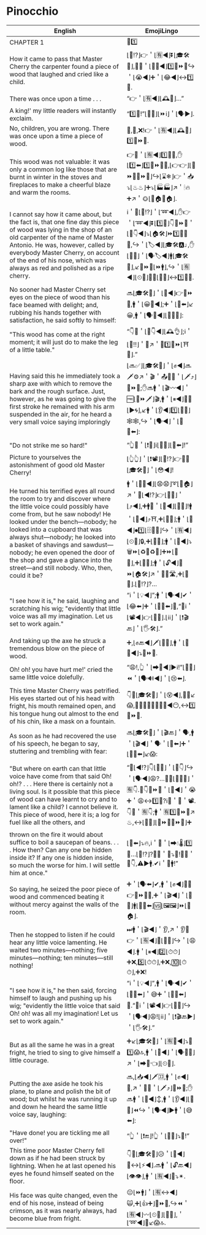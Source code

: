 # Pinocchio

| English | EmojiLingo |
| ------- | ---------- |
| CHAPTER 1 | <span class="emojitext">📖1️⃣</span> |
| How it came to pass that Master Cherry the carpenter found a piece of wood that laughed and cried like a child. | <span class="emojitext">⌊🤔⁉️⌋👉＇⌊🈶◀️⌋⏬⌊🎓🛠🍒⌋,👨‍🔧＇⌊🕵️‍♂️◀️⌋1️⃣🔩⏩🚪↪️＇⌊😭◀️⌋➕＇⌊😂◀️⌋↔️1️⃣👶.</span> |
| There was once upon a time . . . | <span class="emojitext">“👉＇⌊🈶◀️⌋⌊🕰🔭⌋…”</span> |
| A king!' my little readers will instantly exclaim. | <span class="emojitext">“1️⃣👑!”⌊👫📖⌋⌊⏩ℹ️⌋＇⌊🗣▶️⌋.</span> |
| No, children, you are wrong. There was once upon a time a piece of wood. | <span class="emojitext">🙅,👫,❌!👉＇⌊🈶◀️⌋⌊🕰🔭⌋1️⃣🔩⏩🚪.</span> |
| This wood was not valuable: it was only a common log like those that are burnt in winter in the stoves and fireplaces to make a cheerful blaze and warm the rooms. | <span class="emojitext">👉🙅＇⌊🈶◀️⌋1️⃣🚪💎,✋⌊1️⃣⬅️⌋1️⃣🔩⏩🚪🆖,⌊👉👉⌋⌊🔩⏩🚪🔩⏩🚪⌋↪️⌊⌛❄⌋👉＇📥⤵️⌊♨♨⌋➕⤵️⌊🏭🏭⌋↗️＇🕯🔥➕↗️＇🌞⌊🔲🏠🔲🏠⌋.</span> |
| I cannot say how it came about, but the fact is, that one fine day this piece of wood was lying in the shop of an old carpenter of the name of Master Antonio. He was, however, called by everybody Master Cherry, on account of the end of his nose, which was always as red and polished as a ripe cherry. | <span class="emojitext">ℹ️＇🤔⌊🤔⁉️⌋＇⌊➿◀️⌋,✋👉＇⌊➿◀️⌋⏬⌊1️⃣🔂⌋👇🔩⏩🚪＇⌊👞👇◀️⌋⤵️⌊🏠🛠⌋⏩1️⃣👨‍🔧👴,↪️＇⌊🏷◀️⌋⌊🎓🛠🅰⌋,✋⌊👥💯⌋＇⌊🗣🏷◀️⌋🚹⌊🎓🛠🍒⌋,↙️🔺⏩👃⌊⏩🚹⌋,↪️＇⌊🈶◀️⌋⌊⏲💯⌋🔆➕⌊🔴🔝⌋↔️1️⃣🍒⏫.</span> |
| No sooner had Master Cherry set eyes on the piece of wood than his face beamed with delight; and, rubbing his hands together with satisfaction, he said softly to himself: | <span class="emojitext">🔜⌊🎓🛠🍒⌋＇⌊👀◀️⌋👉🔩⏩🚪,🚹＇⌊😀💯◀️⌋;➕＇⌊👏⬅️⌋↙️😀,🚹＇⌊🗣💬◀️⌋⌊📎📣👶⌋:</span> |
| "This wood has come at the right moment; it will just do to make the leg of a little table." | <span class="emojitext">“👇🚪＇⌊👞👇◀️⌋⌊🕰👌⌋;ℹ️＇⌊🙏‼⌋＇🔧↗️＇🔧1️⃣👢⏩⌊⛩👶⌋.”</span> |
| Having said this he immediately took a sharp axe with which to remove the bark and the rough surface. Just, however, as he was going to give the first stroke he remained with his arm suspended in the air, for he heard a very small voice saying imploringly | <span class="emojitext">⌊🔜✅⌋⌊🎓🛠🍒⌋＇⌊✊◀️⌋🔜🗡⚙↗️＇🎬＇📤💢➕＇⌊🗡⤴️⌋🔩⏩🚪;✋🔜🚹＇⌊🎬〰◀️⌋＇🆓⌊👋⏩🗡⌋🎬,🚹＇⌊⏸◀️⌋📎💪⌊▶️🌀⌋,↙️🚹＇⌊👂◀️⌋1️⃣⌊📣👶⌋🕸🕸,↪️＇⌊🗣◀️⌋＇⌊🙏💯⬅️⌋:</span> |
| "Do not strike me so hard!" | <span class="emojitext">“👆🙅＇⌊❗👊⌋ℹ️⌊📶🔝⌋⌊💪⬅️⌋!”</span> |
| Picture to yourselves the astonishment of good old Master Cherry! | <span class="emojitext">⌊👆👆⌋＇⌊❗📽⌋⌊🤔⁉️⌋👉👴💟⌊🎓🛠🍒⌋＇⌊😳◀️⌋!</span> |
| He turned his terrified eyes all round the room to try and discover where the little voice could possibly have come from, but he saw nobody! He looked under the bench—nobody; he looked into a cupboard that was always shut—nobody; he looked into a basket of shavings and sawdust—nobody; he even opened the door of the shop and gave a glance into the street—and still nobody. Who, then, could it be? | <span class="emojitext">🚹＇⌊👀➰◀️⌋⌊😧😧⌋➰⌊🔲🏠⌋↗️＇👀⌊◀️⁉️⌋👉⌊📣👶⌋＇⌊⤴️◀️⌋,➕🚹🙅＇⌊👀◀️⌋⌊👤❌⌋!🚹＇⌊👀◀️⌋⤴️⛩,➕⌊👤❌⌋;🚹＇⌊👀◀️⌋⏺1️⃣⌊🗄👚👖⌋↪️＇⌊🈶◀️⌋⌊⏲💯⌋🔒,➕⌊👤❌⌋;🚹＇⌊👀◀️⌋⤵️🗑⏩⌊♻🚪♻🚪⌋➕⏩⌊🚬🚪⌋,➕⌊👤❌⌋;🚹＇⌊🔓◀️⌋🚪⏩⌊🏠🛠⌋↗️＇👀🆚🛣,➕⌊👤❌⌋.⌊🤔⁉️⌋?…</span> |
| "I see how it is," he said, laughing and scratching his wig; "evidently that little voice was all my imagination. Let us set to work again." | <span class="emojitext">“ℹ️＇⌊💡◀️⌋”;🚹＇⌊🗣◀️⌋✔＇⌊😂⬅️⌋➕＇⌊🙆‍♂️⬅️⌋💂,“🤔ℹ️＇⌊📽◀️⌋👉⌊📣👶⌋.⌊ℹ️ℹ️⌋＇⌊❗🎬🔙⌋＇⌊🖐🛠⌋.”</span> |
| And taking up the axe he struck a tremendous blow on the piece of wood. | <span class="emojitext">➕,⌊✊🔙◀️⌋🗡⌊📎👐⌋,🚹＇⌊👊🔝◀️⌋⤵️🔩⏩🚪.</span> |
| Oh! oh! you have hurt me!' cried the same little voice dolefully. | <span class="emojitext">“😩!,👆＇⌊➡🤕◀️⌋▶️ℹ️!”⌊📣👶⌋⏪＇⌊🗣🔊◀️⌋＇⌊😢⬅️⌋.</span> |
| This time Master Cherry was petrified. His eyes started out of his head with fright, his mouth remained open, and his tongue hung out almost to the end of his chin, like a mask on a fountain. | <span class="emojitext">👇🔂⌊🎓🛠🍒⌋＇⌊😵◀️⌋,📎😳↙️😱,📎😮➕📎👅🔽🎣🔽◀️😶,↔️1️⃣🗿⏩⛲.</span> |
| As soon as he had recovered the use of his speech, he began to say, stuttering and trembling with fear: | <span class="emojitext">🔜⌊🎓🛠🍒⌋＇⌊🎬🔙⌋＇🗣,🚹＇⌊🎬◀️⌋＇🗣＇⌊🍃⬅️⌋➕＇⌊💬♒⬅️⌋↙️😱:</span> |
| "But where on earth can that little voice have come from that said Oh! oh!? . . . Here there is certainly not a living soul. Is it possible that this piece of wood can have learnt to cry and to lament like a child? I cannot believe it. This piece of wood, here it is; a log for fuel like all the others, and | <span class="emojitext">“🤔⌊◀️⁉️⌋👇⌊📣👶⌋＇⌊👞👇⌋↪️＇⌊🗣◀️⌋😩?…🤷‍♂️⌊👤❌💯⌋＇🈶👇.🎲👇🔩⏩🚪＇⌊🏫◀️⌋＇😭➕＇😩↔️1️⃣👶?ℹ️🙅＇💪＇📽.👇🚪＇🈶👇;🚹＇🈶1️⃣🔩⏩🚪↗️♨,↔️⌊💯💯⌋⌊🔩⏩🚪🔩⏩🚪⌋➕</span> |
| thrown on the fire it would about suffice to boil a saucepan of beans. . . . How then? Can any one be hidden inside it? If any one is hidden inside, so much the worse for him. I will settle him at once." | <span class="emojitext">⌊🚮⬅️⌋⤵️🔥,ℹ️＇💪＇⌊➡💧🌡⌋1️⃣🍲…⌊🤔⁉️⌋?🤔👤＇🛐⤵️🚪!🎲👤＇🛐👇,⚠▶️🚹.✔ℹ️＇👊🚹!”</span> |
| So saying, he seized the poor piece of wood and commenced beating it without mercy against the walls of the room. | <span class="emojitext">➕＇⌊🗣⬅️⌋✔,🚹＇⌊✊◀️⌋📎👐👉🔩⏩🚪😥,➕＇⌊🎬◀️⌋＇⌊👊🔔⌋🚹⌊💪🔝⬅️⌋🆚⌊🖼🖼⌋⏩⌊🔲🏠⌋.</span> |
| Then he stopped to listen if he could hear any little voice lamenting. He waited two minutes—nothing; five minutes—nothing; ten minutes—still nothing! | <span class="emojitext">⏭🚹＇⌊🎬◀️⌋＇👂,↗️＇👂🎲👉＇⌊🈶◀️⌋👤⌊📣👶⌋↪️＇⌊😩◀️⌋.🚹＇⌊⏸◀️⌋2️⃣⌊⏱⏱⌋➕❌,5️⃣⌊⏱⏱⌋,➕❌,🔟⌊⏱⏱⌋,➕❌!</span> |
| "I see how it is," he then said, forcing himself to laugh and pushing up his wig; "evidently the little voice that said Oh! oh! was all my imagination! Let us set to work again." | <span class="emojitext">“ℹ️＇⌊💡◀️⌋”,🚹＇⌊🗣◀️⌋✔＇⌊🏋️‍♂️⬅️⌋＇😅➕＇⌊🙆‍♂️⬅️⌋💂.“🤔ℹ️＇⌊📽◀️⌋👉⌊📣👶⌋↪️＇⌊🗣◀️⌋😩!⌊ℹ️ℹ️⌋＇⌊❗🎬🔙▶️⌋＇⌊🖐🛠⌋.”</span> |
| But as all the same he was in a great fright, he tried to sing to give himself a little courage. | <span class="emojitext">➕↙️⌊🎓🛠🍒⌋＇⌊🈶📎◀️⌋⤵️💌1️⃣😱🔝,🚹＇⌊🔬◀️⌋＇⌊🗣🎤👶⌋↗️＇⌊➡🦁👈⌋⌊⏲👶⌋.</span> |
| Putting the axe aside he took his plane, to plane and polish the bit of wood; but whilst he was running it up and down he heard the same little voice say, laughing: | <span class="emojitext">🔜,⌊📥◀️⌋🗡🈁,🚹＇⌊✊◀️⌋🔪,↗️＇🔪➕＇⌊🗡⤴️⌋🔩⏩🚪;✋🔜🚹＇⌊🔪◀️⌋↕,🚹＇⌊👂◀️⌋⌊📣👶⌋⏪↪️＇⌊🗣◀️⌋▶️🚹＇⌊😅⬅️⌋:</span> |
| "Have done! you are tickling me all over!" | <span class="emojitext">“👆＇⌊❗🔚⌋!👆＇⌊🙌😆⌋⤵️👗!”</span> |
| This time poor Master Cherry fell down as if he had been struck by lightning. When he at last opened his eyes he found himself seated on the floor. | <span class="emojitext">👇🔂⌊🎓🛠🍒⌋😥＇⌊🎢◀️⌋🔽↔️⌊⚡◀️⌋.🔜🚹＇⌊🔓🔙◀️⌋⌊👁👁⌋,🚹＇⌊🈶◀️⌋💺⤵️✴.</span> |
| His face was quite changed, even the end of his nose, instead of being crimson, as it was nearly always, had become blue from fright. | <span class="emojitext">😐⌊⏩🚹⌋＇⌊🈶↔️◀️⌋🙀,➕⌊👍➕⌋🔺⏩👃,↪️⏪＇⌊🈶◀️⌋〰⌊⏲💯⌋⌊🔴🔝⌋,＇⌊➿◀️⌋🔷↙️😱🔝.</span> |